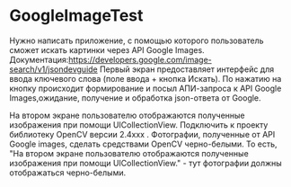 # GoogleImageTest

Нужно написать приложение, с помощью которого пользователь сможет искать картинки через API Google Images.  
Документация:https://developers.google.com/image-search/v1/jsondevguide
Первый экран предоставляет интерфейс для ввода ключевого слова (поле ввода + кнопка Искать).
По нажатию на кнопку происходит формирование и посыл АПИ-запроса к API Google Images,ожидание, получение и обработка json-ответа от Google.

На втором экране пользователю отображаются полученные изображения при помощи UICollectionView.
Подключить к проекту библиотеку OpenCV версии 2.4xxx . Фотографии, полученные от API Google images, сделать средствами OpenCV черно-белыми. То есть, "На втором экране пользователю отображаются полученные изображения при помощи UICollectionView." - тут фотографии должны отображаться черно-белыми. 